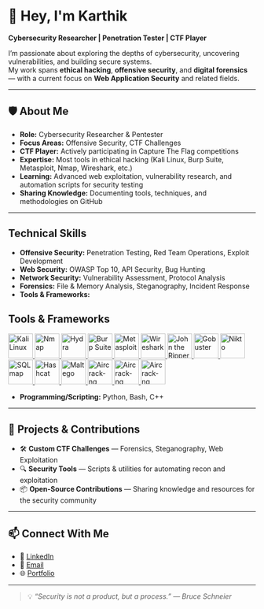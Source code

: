 
# 👋 Hey, I'm Karthik  

 **Cybersecurity Researcher | Penetration Tester | CTF Player**  

I’m passionate about exploring the depths of cybersecurity, uncovering vulnerabilities, and building secure systems.  
My work spans **ethical hacking**, **offensive security**, and **digital forensics** — with a current focus on **Web Application Security** and related fields.

---

## 🛡 About Me  
- **Role:** Cybersecurity Researcher & Pentester  
-  **Focus Areas:** Offensive Security, CTF Challenges  
-  **CTF Player:** Actively participating in Capture The Flag competitions  
-  **Expertise:** Most tools in ethical hacking (Kali Linux, Burp Suite, Metasploit, Nmap, Wireshark, etc.)  
-  **Learning:** Advanced web exploitation, vulnerability research, and automation scripts for security testing  
-  **Sharing Knowledge:** Documenting tools, techniques, and methodologies on GitHub

---

## Technical Skills 
- **Offensive Security:** Penetration Testing, Red Team Operations, Exploit Development  
- **Web Security:** OWASP Top 10, API Security, Bug Hunting  
- **Network Security:** Vulnerability Assessment, Protocol Analysis  
- **Forensics:** File & Memory Analysis, Steganography, Incident Response  
- **Tools & Frameworks:**  

## Tools & Frameworks

<p align="left">
  <a href="https://www.kali.org/" target="_blank">
    <img src="https://upload.wikimedia.org/wikipedia/commons/2/2b/Kali-dragon-icon.svg" alt="Kali Linux" width="50" height="50">
  </a>
  <a href="https://nmap.org/" target="_blank">
    <img src="https://nmap.org/images/nmap-logo-256x256.png" alt="Nmap" width="50" height="50">
  </a>
  <a href="https://github.com/vanhauser-thc/thc-hydra" target="_blank">
    <img src="https://www.kali.org/tools/hydra/images/hydra-logo.svg" alt="Hydra" width="50" height="50">
  </a>
  <a href="https://portswigger.net/burp" target="_blank">
    <img src="https://www.kali.org/tools/burpsuite/images/burpsuite-logo.svg" alt="Burp Suite" width="50" height="50">
  </a>
  <a href="https://www.metasploit.com/" target="_blank">
    <img src="https://www.kali.org/tools/metasploit-framework/images/metasploit-framework-logo.svg" alt="Metasploit" width="50" height="50">
  </a>
  <a href="https://www.wireshark.org/" target="_blank">
    <img src="https://www.kali.org/tools/wireshark/images/wireshark-logo.svg" alt="Wireshark" width="50" height="50">
  </a>
  <a href="https://www.openwall.com/john/" target="_blank">
    <img src="https://www.kali.org/tools/john/images/john-logo.svg" alt="John the Ripper" width="50" height="50">
  </a>
  <a href="https://github.com/OJ/gobuster" target="_blank">
    <img src="https://www.kali.org/tools/gobuster/images/gobuster-logo.svg" alt="Gobuster" width="50" height="50">
  </a>
  <a href="https://cirt.net/Nikto2" target="_blank">
    <img src="https://www.kali.org/tools/nikto/images/nikto-logo.svg" alt="Nikto" width="50" height="50">
  </a>
  <a href="http://sqlmap.org/" target="_blank">
    <img src="https://www.kali.org/tools/sqlmap/images/sqlmap-logo.svg" alt="SQLmap" width="50" height="50">
  </a>
  <a href="https://hashcat.net/hashcat/" target="_blank">
    <img src="https://www.kali.org/tools/hashcat/images/hashcat-logo.svg" alt="Hashcat" width="50" height="50">
  </a>
  <a href="https://www.maltego.com/" target="_blank">
    <img src="https://www.kali.org/tools/maltego/images/maltego-logo.svg" alt="Maltego" width="50" height="50">
  </a>
  <a href="https://www.aircrack-ng.org/" target="_blank">
    <img src="https://www.kali.org/tools/aircrack-ng/images/aircrack-ng-logo.svg" alt="Aircrack-ng" width="50" height="50">
  </a>
  <a href="#" target="_blank">
    <img src="https://www.kali.org/tools/legion/images/legion-logo.svg" alt="Aircrack-ng" width="50" height="50">
  </a>
  <a href="#" target="_blank">
    <img src="https://www.kali.org/tools/recon-ng/images/recon-ng-logo.svg" alt="Aircrack-ng" width="50" height="50">
  </a>
</p>


- **Programming/Scripting:** Python, Bash, C++

---

## 🚀 Projects & Contributions  
- 🛠 **Custom CTF Challenges** — Forensics, Steganography, Web Exploitation  
- 🔍 **Security Tools** — Scripts & utilities for automating recon and exploitation  
- 📦 **Open-Source Contributions** — Sharing knowledge and resources for the security community  

---

## 📫 Connect With Me  
- 💼 [LinkedIn](https://www.linkedin.com/in/karthikparambil9/)
- 📧 <a href="karthikparambil9@gmail.com">Email</a>  
- 🌐 <a href="#" >Portfolio<a/>  

---

> 💡 *“Security is not a product, but a process.” — Bruce Schneier*  

